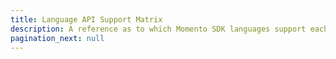 ```yaml
---
title: Language API Support Matrix
description: A reference as to which Momento SDK languages support each API
pagination_next: null
---
```


##

